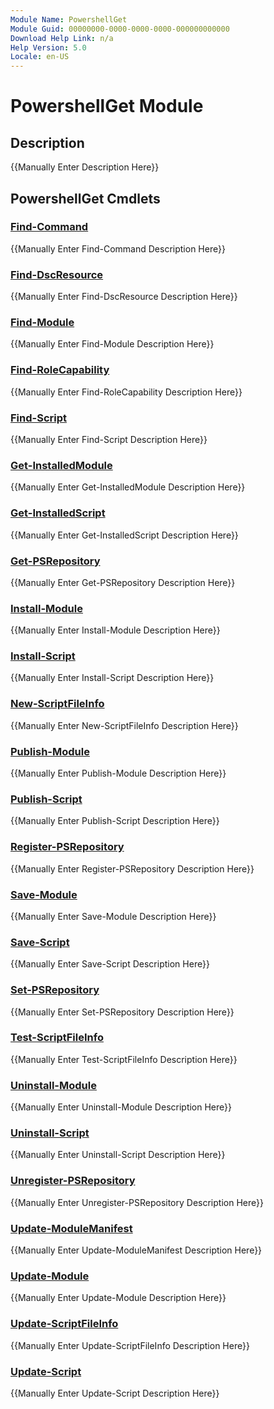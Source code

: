 ```yaml
---
Module Name: PowershellGet
Module Guid: 00000000-0000-0000-0000-000000000000
Download Help Link: n/a
Help Version: 5.0
Locale: en-US
---
```


# PowershellGet Module
## Description
{{Manually Enter Description Here}}

## PowershellGet Cmdlets
### [Find-Command](Find-Command.md)
{{Manually Enter Find-Command Description Here}}

### [Find-DscResource](Find-DscResource.md)
{{Manually Enter Find-DscResource Description Here}}

### [Find-Module](Find-Module.md)
{{Manually Enter Find-Module Description Here}}

### [Find-RoleCapability](Find-RoleCapability.md)
{{Manually Enter Find-RoleCapability Description Here}}

### [Find-Script](Find-Script.md)
{{Manually Enter Find-Script Description Here}}

### [Get-InstalledModule](Get-InstalledModule.md)
{{Manually Enter Get-InstalledModule Description Here}}

### [Get-InstalledScript](Get-InstalledScript.md)
{{Manually Enter Get-InstalledScript Description Here}}

### [Get-PSRepository](Get-PSRepository.md)
{{Manually Enter Get-PSRepository Description Here}}

### [Install-Module](Install-Module.md)
{{Manually Enter Install-Module Description Here}}

### [Install-Script](Install-Script.md)
{{Manually Enter Install-Script Description Here}}

### [New-ScriptFileInfo](New-ScriptFileInfo.md)
{{Manually Enter New-ScriptFileInfo Description Here}}

### [Publish-Module](Publish-Module.md)
{{Manually Enter Publish-Module Description Here}}

### [Publish-Script](Publish-Script.md)
{{Manually Enter Publish-Script Description Here}}

### [Register-PSRepository](Register-PSRepository.md)
{{Manually Enter Register-PSRepository Description Here}}

### [Save-Module](Save-Module.md)
{{Manually Enter Save-Module Description Here}}

### [Save-Script](Save-Script.md)
{{Manually Enter Save-Script Description Here}}

### [Set-PSRepository](Set-PSRepository.md)
{{Manually Enter Set-PSRepository Description Here}}

### [Test-ScriptFileInfo](Test-ScriptFileInfo.md)
{{Manually Enter Test-ScriptFileInfo Description Here}}

### [Uninstall-Module](Uninstall-Module.md)
{{Manually Enter Uninstall-Module Description Here}}

### [Uninstall-Script](Uninstall-Script.md)
{{Manually Enter Uninstall-Script Description Here}}

### [Unregister-PSRepository](Unregister-PSRepository.md)
{{Manually Enter Unregister-PSRepository Description Here}}

### [Update-ModuleManifest](Update-ModuleManifest.md)
{{Manually Enter Update-ModuleManifest Description Here}}

### [Update-Module](Update-Module.md)
{{Manually Enter Update-Module Description Here}}

### [Update-ScriptFileInfo](Update-ScriptFileInfo.md)
{{Manually Enter Update-ScriptFileInfo Description Here}}

### [Update-Script](Update-Script.md)
{{Manually Enter Update-Script Description Here}}

